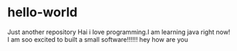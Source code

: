 # hello-world
Just another repository
Hai i love programming.I am learning java right now!
I am soo excited to built a small software!!!!!!
hey how are you
